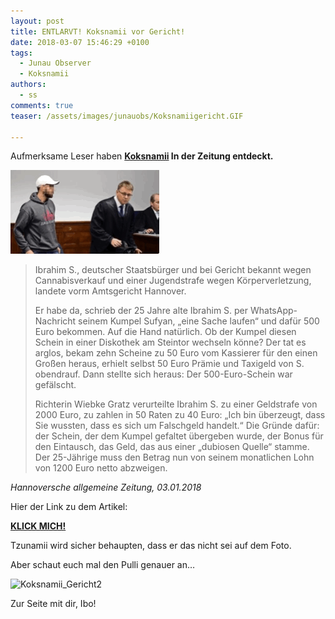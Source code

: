 ```yaml
---
layout: post
title: ENTLARVT! Koksnamii vor Gericht!
date: 2018-03-07 15:46:29 +0100
tags:
  - Junau Observer
  - Koksnamii
authors:
  - ss
comments: true
teaser: /assets/images/junauobs/Koksnamiigericht.GIF

---
```


<p>Aufmerksame Leser haben <strong><a href="https://www.younow.com/TZUNAMII">Koksnamii</a> In der Zeitung entdeckt.</strong></p>


<p><img src="/assets/images/junauobs/Koksnamiigericht.GIF" alt="ZSMD"></p>
<blockquote>
<p>Ibrahim S., deutscher Staatsbürger und bei Gericht bekannt wegen Cannabisverkauf und einer Jugendstrafe wegen Körperverletzung, landete vorm Amtsgericht Hannover.</p>
<p>Er habe da, schrieb der 25 Jahre alte Ibrahim S. per WhatsApp-Nachricht seinem Kumpel Sufyan, „eine Sache laufen“ und dafür 500 Euro bekommen. Auf die Hand natürlich. Ob der Kumpel diesen Schein in einer Diskothek am Steintor wechseln könne? Der tat es arglos, bekam zehn Scheine zu 50 Euro vom Kassierer für den einen Großen heraus, erhielt selbst 50 Euro Prämie und Taxigeld von S. obendrauf. Dann stellte sich heraus: Der 500-Euro-Schein war gefälscht.</p>
<p>Richterin Wiebke Gratz verurteilte Ibrahim S. zu einer Geldstrafe von 2000 Euro, zu zahlen in 50 Raten zu 40 Euro: „Ich bin überzeugt, dass Sie wussten, dass es sich um Falschgeld handelt.“ Die Gründe dafür: der Schein, der dem Kumpel gefaltet übergeben wurde, der Bonus für den Eintausch, das Geld, das aus einer „dubiosen Quelle“ stamme. Der 25-Jährige muss den Betrag nun von seinem monatlichen Lohn von 1200 Euro netto abzweigen.</p>
</blockquote>
<p><em>Hannoversche allgemeine Zeitung, 03.01.2018</em></p>
<p>Hier der Link zu dem Artikel:</p>
<p><strong><a href="http://www.haz.de/Hannover/Aus-der-Stadt/Uebersicht/Hannover-Urteil-vom-Amtsgericht-Hannover-wegen-Falschgeld">KLICK MICH!</a></strong></p>
<p>Tzunamii wird sicher behaupten, dass er das nicht sei auf dem Foto.</p>
<p>Aber schaut euch mal den Pulli genauer an…</p>
<p><img src="https://junau382942876.files.wordpress.com/2018/03/koksnamii_gericht2.jpg" alt="Koksnamii_Gericht2"></p>
<p>Zur Seite mit dir, Ibo!</p>

